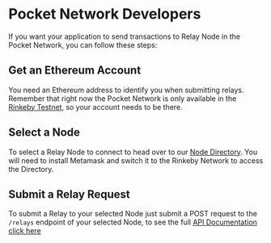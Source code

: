 # Pocket Network Developers
If you want your application to send transactions to Relay Node in the Pocket Network, you can follow these steps:

## Get an Ethereum Account
You need an Ethereum address to identify you when submitting relays. Remember that right now the Pocket Network is only available in the [Rinkeby Testnet](https://www.rinkeby.io/), so your account needs to be there.

## Select a Node
To select a Relay Node to connect to head over to our [Node Directory](https://directory.pokt.network?isOverview=false). You will need to install Metamask and switch it to the Rinkeby Network to access the Directory.

## Submit a Relay Request
To submit a Relay to your selected Node just submit a POST request to the `/relays` endpoint of your selected Node, to see the full [API Documentation click here](https://directory.pokt.network/docs)
